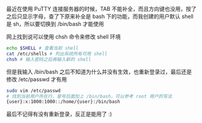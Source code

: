 最近在使用 PuTTY 连接服务器的时候，TAB 不能补全，而且方向键也没用，按了之后只显示字母，查了下原来补全是 bash 下的功能，而我创建的用户默认 shell 是 sh，所以要切换到 /bin/bash 才能使用

网上找到说可以使用 chsh 命令来修改 shell 环境

```bash
echo $SHELL # 查看当前 shell
cat /etc/shells # 列出系统所有可用 shell
chsh # 输入密码之后再输入新的 shell
```

但是我输入 /bin/bash 之后不知道为什么并没有生效，也重新登录过，最后还是修改 /etc/passwd 才有用

```bash
sudo vim /etc/passwd
# 找到当前用户所在行，冒号后面加上 /bin/bash，可以参考 root 用户的写法
{user}:x:1000:1000::/home/{user}:/bin/bash
```

最后不记得有没有重新登录，反正是能用了 :)